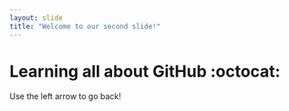 ```yaml
---
layout: slide
title: "Welcome to our second slide!"
---
```

# Learning all about GitHub :octocat: 
Use the left arrow to go back!
